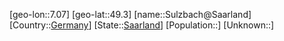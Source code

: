 ﻿---
location: [49.3,7.07]
type: City
tags:
- geo/City


SpocWebEntityId: 34662
isDeleted: false
confidential: public

---
[geo-lon::7.07]
[geo-lat::49.3]
[name::Sulzbach@Saarland]
[Country::[Germany](geo/Continent/Europe/Germany.md)]
[State::[Saarland](geo/Continent/Europe/Germany/Saarland.md)]
[Population::]
[Unknown::]

